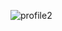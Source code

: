 ![profile2](https://github.com/Tumppi66/v3rm-archive/assets/61348006/2250dedb-8aca-44db-b5ae-226a55b8c55d)
